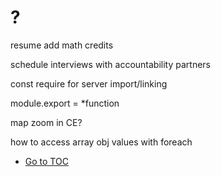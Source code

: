 # ?

resume add math credits

schedule interviews with accountability partners

const require for server import/linking

module.export = *function

map zoom in CE?

how to access array obj values with foreach

- [Go to TOC](README.md)
